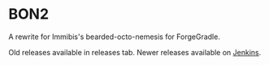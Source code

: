 BON2
====

A rewrite for Immibis's bearded-octo-nemesis for ForgeGradle.

Old releases available in releases tab. Newer releases available on [Jenkins](http://ci.tterrag.com/job/BON2/).

